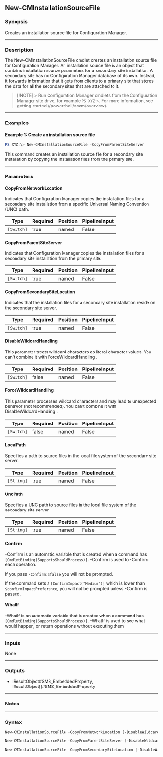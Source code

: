 New-CMInstallationSourceFile
----------------------------




### Synopsis
Creates an installation source file for Configuration Manager.



---


### Description

The New-CMInstallationSourceFile cmdlet creates an installation source file for Configuration Manager. An installation source file is an object that contains installation source parameters for a secondary site installation. A secondary site has no Configuration Manager database of its own. Instead, it forwards information that it gets from clients to a primary site that stores the data for all the secondary sites that are attached to it.



> [!NOTE] > Run Configuration Manager cmdlets from the Configuration Manager site drive, for example `PS XYZ:>`. For more information, see getting started (/powershell/sccm/overview).



---


### Examples
#### Example 1: Create an installation source file
```PowerShell
PS XYZ:\> New-CMInstallationSourceFile -CopyFromParentSiteServer
```
This command creates an installation source file for a secondary site installation by copying the installation files from the primary site.


---


### Parameters
#### **CopyFromNetworkLocation**

Indicates that Configuration Manager copies the installation files for a secondary site installation from a specific Universal Naming Convention (UNC) path.






|Type      |Required|Position|PipelineInput|
|----------|--------|--------|-------------|
|`[Switch]`|true    |named   |False        |



#### **CopyFromParentSiteServer**

Indicates that Configuration Manager copies the installation files for a secondary site installation from the primary site.






|Type      |Required|Position|PipelineInput|
|----------|--------|--------|-------------|
|`[Switch]`|true    |named   |False        |



#### **CopyFromSecondarySiteLocation**

Indicates that the installation files for a secondary site installation reside on the secondary site server.






|Type      |Required|Position|PipelineInput|
|----------|--------|--------|-------------|
|`[Switch]`|true    |named   |False        |



#### **DisableWildcardHandling**

This parameter treats wildcard characters as literal character values. You can't combine it with ForceWildcardHandling .






|Type      |Required|Position|PipelineInput|
|----------|--------|--------|-------------|
|`[Switch]`|false   |named   |False        |



#### **ForceWildcardHandling**

This parameter processes wildcard characters and may lead to unexpected behavior (not recommended). You can't combine it with DisableWildcardHandling .






|Type      |Required|Position|PipelineInput|
|----------|--------|--------|-------------|
|`[Switch]`|false   |named   |False        |



#### **LocalPath**

Specifies a path to source files in the local file system of the secondary site server.






|Type      |Required|Position|PipelineInput|
|----------|--------|--------|-------------|
|`[String]`|true    |named   |False        |



#### **UncPath**

Specifies a UNC path to source files in the local file system of the secondary site server.






|Type      |Required|Position|PipelineInput|
|----------|--------|--------|-------------|
|`[String]`|true    |named   |False        |



#### **Confirm**
-Confirm is an automatic variable that is created when a command has ```[CmdletBinding(SupportsShouldProcess)]```.
-Confirm is used to -Confirm each operation.

If you pass ```-Confirm:$false``` you will not be prompted.


If the command sets a ```[ConfirmImpact("Medium")]``` which is lower than ```$confirmImpactPreference```, you will not be prompted unless -Confirm is passed.

#### **WhatIf**
-WhatIf is an automatic variable that is created when a command has ```[CmdletBinding(SupportsShouldProcess)]```.
-WhatIf is used to see what would happen, or return operations without executing them


---


### Inputs
None





---


### Outputs
* IResultObject#SMS_EmbeddedProperty, IResultObject[]#SMS_EmbeddedProperty






---


### Notes




---


### Syntax
```PowerShell
New-CMInstallationSourceFile -CopyFromNetworkLocation [-DisableWildcardHandling] [-ForceWildcardHandling] -UncPath <String> [-Confirm] [-WhatIf] [<CommonParameters>]
```
```PowerShell
New-CMInstallationSourceFile -CopyFromParentSiteServer [-DisableWildcardHandling] [-ForceWildcardHandling] [-Confirm] [-WhatIf] [<CommonParameters>]
```
```PowerShell
New-CMInstallationSourceFile -CopyFromSecondarySiteLocation [-DisableWildcardHandling] [-ForceWildcardHandling] -LocalPath <String> [-Confirm] [-WhatIf] [<CommonParameters>]
```

